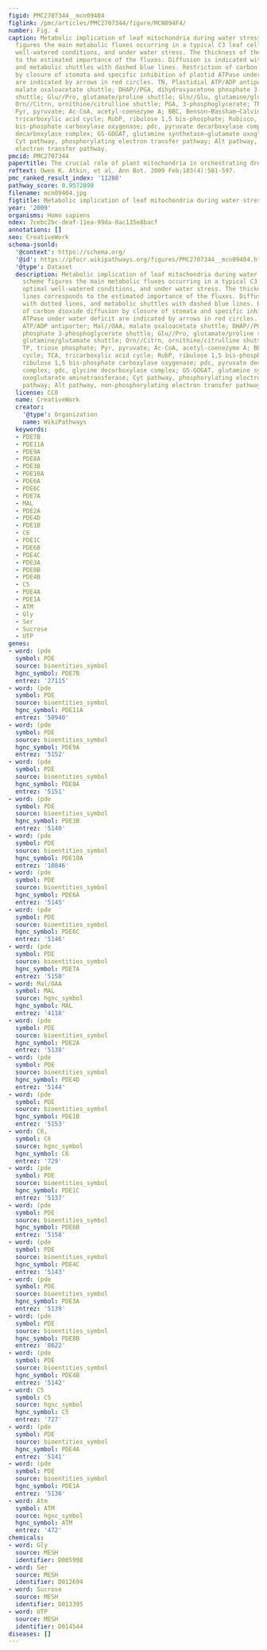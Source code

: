```yaml
---
figid: PMC2707344__mcn09404
figlink: /pmc/articles/PMC2707344/figure/MCN094F4/
number: Fig. 4
caption: Metabolic implication of leaf mitochondria during water stress. The scheme
  figures the main metabolic fluxes occurring in a typical C3 leaf cell in optimal
  well-watered conditions, and under water stress. The thickness of the lines corresponds
  to the estimated importance of the fluxes. Diffusion is indicated with dotted lines,
  and metabolic shuttles with dashed blue lines. Restriction of carbon dioxide diffusion
  by closure of stomata and specific inhibition of plastid ATPase under water deficit
  are indicated by arrows in red circles. TN, Plastidial ATP/ADP antiporter; Mal//OAA,
  malate oxaloacetate shuttle; DHAP//PGA, dihydroxyacetone phosphate 3-phosphoglycerate
  shuttle; Glu//Pro, glutamate/proline shuttle; Gln//Glu, glutamine/glutamate shuttle;
  Orn//Citrn, ornithine/citrulline shuttle; PGA, 3-phosphoglycerate; TP, triose phosphate;
  Pyr, pyruvate; Ac-CoA, acetyl-coenezyme A; BBC, Benson–Bassham–Calvin cycle; TCA,
  tricarboxylic acid cycle; RubP, ribulose 1,5 bis-phosphate; Rubisco, ribulose 1,5
  bis-phosphate carboxylase oxygenase; pdc, pyruvate decarboxylase complex; gdc, glycine
  decarboxylase complex; GS-GOGAT, glutamine synthetase–glutamate oxoglutarate aminotransferase;
  Cyt pathway, phosphorylating electron transfer pathway; Alt pathway, non-phosphorylating
  electron transfer pathway.
pmcid: PMC2707344
papertitle: The crucial role of plant mitochondria in orchestrating drought tolerance.
reftext: Owen K. Atkin, et al. Ann Bot. 2009 Feb;103(4):581-597.
pmc_ranked_result_index: '11208'
pathway_score: 0.9572898
filename: mcn09404.jpg
figtitle: Metabolic implication of leaf mitochondria during water stress
year: '2009'
organisms: Homo sapiens
ndex: 7cebc2bc-deaf-11ea-99da-0ac135e8bacf
annotations: []
seo: CreativeWork
schema-jsonld:
  '@context': https://schema.org/
  '@id': https://pfocr.wikipathways.org/figures/PMC2707344__mcn09404.html
  '@type': Dataset
  description: Metabolic implication of leaf mitochondria during water stress. The
    scheme figures the main metabolic fluxes occurring in a typical C3 leaf cell in
    optimal well-watered conditions, and under water stress. The thickness of the
    lines corresponds to the estimated importance of the fluxes. Diffusion is indicated
    with dotted lines, and metabolic shuttles with dashed blue lines. Restriction
    of carbon dioxide diffusion by closure of stomata and specific inhibition of plastid
    ATPase under water deficit are indicated by arrows in red circles. TN, Plastidial
    ATP/ADP antiporter; Mal//OAA, malate oxaloacetate shuttle; DHAP//PGA, dihydroxyacetone
    phosphate 3-phosphoglycerate shuttle; Glu//Pro, glutamate/proline shuttle; Gln//Glu,
    glutamine/glutamate shuttle; Orn//Citrn, ornithine/citrulline shuttle; PGA, 3-phosphoglycerate;
    TP, triose phosphate; Pyr, pyruvate; Ac-CoA, acetyl-coenezyme A; BBC, Benson–Bassham–Calvin
    cycle; TCA, tricarboxylic acid cycle; RubP, ribulose 1,5 bis-phosphate; Rubisco,
    ribulose 1,5 bis-phosphate carboxylase oxygenase; pdc, pyruvate decarboxylase
    complex; gdc, glycine decarboxylase complex; GS-GOGAT, glutamine synthetase–glutamate
    oxoglutarate aminotransferase; Cyt pathway, phosphorylating electron transfer
    pathway; Alt pathway, non-phosphorylating electron transfer pathway.
  license: CC0
  name: CreativeWork
  creator:
    '@type': Organization
    name: WikiPathways
  keywords:
  - PDE7B
  - PDE11A
  - PDE9A
  - PDE8A
  - PDE3B
  - PDE10A
  - PDE6A
  - PDE6C
  - PDE7A
  - MAL
  - PDE2A
  - PDE4D
  - PDE1B
  - C6
  - PDE1C
  - PDE6B
  - PDE4C
  - PDE3A
  - PDE8B
  - PDE4B
  - C5
  - PDE4A
  - PDE1A
  - ATM
  - Gly
  - Ser
  - Sucrose
  - UTP
genes:
- word: (pde
  symbol: PDE
  source: bioentities_symbol
  hgnc_symbol: PDE7B
  entrez: '27115'
- word: (pde
  symbol: PDE
  source: bioentities_symbol
  hgnc_symbol: PDE11A
  entrez: '50940'
- word: (pde
  symbol: PDE
  source: bioentities_symbol
  hgnc_symbol: PDE9A
  entrez: '5152'
- word: (pde
  symbol: PDE
  source: bioentities_symbol
  hgnc_symbol: PDE8A
  entrez: '5151'
- word: (pde
  symbol: PDE
  source: bioentities_symbol
  hgnc_symbol: PDE3B
  entrez: '5140'
- word: (pde
  symbol: PDE
  source: bioentities_symbol
  hgnc_symbol: PDE10A
  entrez: '10846'
- word: (pde
  symbol: PDE
  source: bioentities_symbol
  hgnc_symbol: PDE6A
  entrez: '5145'
- word: (pde
  symbol: PDE
  source: bioentities_symbol
  hgnc_symbol: PDE6C
  entrez: '5146'
- word: (pde
  symbol: PDE
  source: bioentities_symbol
  hgnc_symbol: PDE7A
  entrez: '5150'
- word: Mal/OAA
  symbol: MAL
  source: hgnc_symbol
  hgnc_symbol: MAL
  entrez: '4118'
- word: (pde
  symbol: PDE
  source: bioentities_symbol
  hgnc_symbol: PDE2A
  entrez: '5138'
- word: (pde
  symbol: PDE
  source: bioentities_symbol
  hgnc_symbol: PDE4D
  entrez: '5144'
- word: (pde
  symbol: PDE
  source: bioentities_symbol
  hgnc_symbol: PDE1B
  entrez: '5153'
- word: C6,
  symbol: C6
  source: hgnc_symbol
  hgnc_symbol: C6
  entrez: '729'
- word: (pde
  symbol: PDE
  source: bioentities_symbol
  hgnc_symbol: PDE1C
  entrez: '5137'
- word: (pde
  symbol: PDE
  source: bioentities_symbol
  hgnc_symbol: PDE6B
  entrez: '5158'
- word: (pde
  symbol: PDE
  source: bioentities_symbol
  hgnc_symbol: PDE4C
  entrez: '5143'
- word: (pde
  symbol: PDE
  source: bioentities_symbol
  hgnc_symbol: PDE3A
  entrez: '5139'
- word: (pde
  symbol: PDE
  source: bioentities_symbol
  hgnc_symbol: PDE8B
  entrez: '8622'
- word: (pde
  symbol: PDE
  source: bioentities_symbol
  hgnc_symbol: PDE4B
  entrez: '5142'
- word: C5
  symbol: C5
  source: hgnc_symbol
  hgnc_symbol: C5
  entrez: '727'
- word: (pde
  symbol: PDE
  source: bioentities_symbol
  hgnc_symbol: PDE4A
  entrez: '5141'
- word: (pde
  symbol: PDE
  source: bioentities_symbol
  hgnc_symbol: PDE1A
  entrez: '5136'
- word: Atm
  symbol: ATM
  source: hgnc_symbol
  hgnc_symbol: ATM
  entrez: '472'
chemicals:
- word: Gly
  source: MESH
  identifier: D005998
- word: Ser
  source: MESH
  identifier: D012694
- word: Sucrose
  source: MESH
  identifier: D013395
- word: UTP
  source: MESH
  identifier: D014544
diseases: []
---
```

